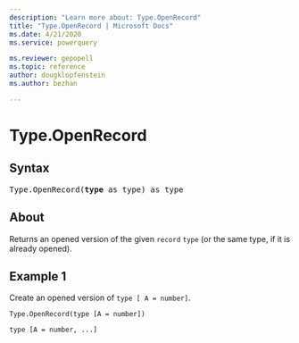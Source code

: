 ```yaml
---
description: "Learn more about: Type.OpenRecord"
title: "Type.OpenRecord | Microsoft Docs"
ms.date: 4/21/2020
ms.service: powerquery

ms.reviewer: gepopell
ms.topic: reference
author: dougklopfenstein
ms.author: bezhan

---
```

# Type.OpenRecord

## Syntax

<pre>
Type.OpenRecord(<b>type</b> as type) as type
</pre>
  
## About  
Returns an opened version of the given `record` `type` (or the same type, if it is already opened).

## Example 1
Create an opened version of `type [ A = number]`.

```powerquery-m
Type.OpenRecord(type [A = number])
```

`type [A = number, ...]`
